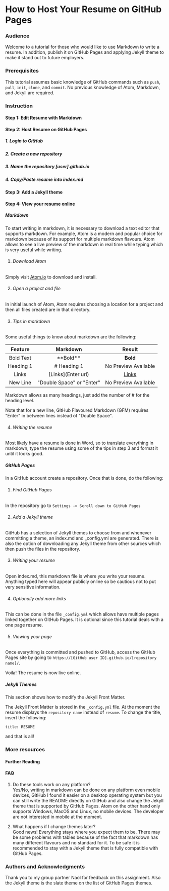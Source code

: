 # How to Host Your Resume on GitHub Pages

### Audience
Welcome to a tutorial for those who would like to use Markdown to write a resume. In addition, publish it on GitHub Pages and applying Jekyll theme to make it stand out to future employers. 

### Prerequisites
This tutorial assumes basic knowledge of GitHub commands such as ```push```, ```pull```, ```init```, ```clone```, and ```commit```. No previous knowledge of Atom, Markdown, and Jekyll are required.

### Instruction


#### Step 1: Edit Resume with Markdown

#### Step 2: Host Resume on GitHub Pages

##### 1. Login to GitHub

##### 2. Create a new repository

##### 3. Name the repository [user].github.io

##### 4. Copy/Paste resume into index.md

#### Step 3: Add a Jekyll theme

#### Step 4: View your resume online

##### Markdown
To start writing in markdown, it is necessary to download a text editor that supports markdown. For example, Atom is a modern and popular choice for markdown because of its support for multiple markdown flavours. Atom allows to see a live preview of the markdown in real time while typing which is very useful while writing.

1. ###### Download Atom
Simply visit [Atom.io](Atom.io) to download and install.

2. ###### Open a project and file
In initial launch of Atom, Atom requires choosing a location for a project and then all files created are in that directory.

3. ###### Tips in markdown
Some useful things to know about markdown are the following:

| Feature      | Markdown     | Result   |
|:-------------:|:-------------:|:---------:|
| Bold Text     | \*\*Bold\*\* | **Bold** |
| Heading 1      | \# Heading 1      | No Preview Available |
| Links | \[Links](Enter url)     | [Links](#)
| New Line | "Double Space" or "Enter" | No Preview Available |

Markdown allows as many headings, just add the number of \# for the heading level.

Note that for a new line, GitHub Flavoured Markdown (GFM) requires "Enter" in between lines instead of "Double Space".

4. ###### Writing the resume
Most likely have a resume is done in Word, so to translate everything in markdown, type the resume using some of the tips in step 3 and format it until it looks good.

##### GitHub Pages
In a GitHub account create a repository. Once that is done, do the following:

1. ###### Find GitHub Pages
In the repository go to ```Settings -> Scroll down to GitHub Pages``` 

2. ###### Add a Jekyll theme
GitHub has a selection of Jekyll themes to choose from and whenever committing a theme, an index.md and \_config.yml are generated. There is also the option of downloading any Jekyll theme from other sources which then push the files in the repository. 

3. ###### Writing your resume
Open index.md, this markdown file is where you write your resume. Anything typed here will appear publicly online so be cautious not to put very sensitive information.

4. ###### Optionally add more links
This can be done in the file ```_config.yml``` which allows have multiple pages linked together on GitHub Pages. It is optional since this tutorial deals with a one page resume.  

5. ###### Viewing your page
Once everything is committed and pushed to GitHub, access the GitHub Pages site by going to ```https://[GitHub user ID].github.io/[repository name]/```.

Voila! The resume is now live online.


##### Jekyll Themes
This section shows how to modify the Jekyll Front Matter.

The Jekyll Front Matter is stored in the ```_config.yml``` file. At the moment the resume displays the ```repository name``` instead of ```resume```. To change the title, insert the following:

```title: RESUME```

and that is all!

### More resources

#### Further Reading

#### FAQ
1. Do these tools work on any platform?  
Yes/No, writing in markdown can be done on any platform even mobile devices, GitHub I found it easier on a desktop operating system but you can still write the README directly on GitHub and also change the Jekyll theme that is supported by GitHub Pages. Atom on the other hand only supports Windows, MacOS and Linux, no mobile devices. The developer are not interested in mobile at the moment.

2. What happens if I change themes later?  
Good news! Everything stays where you expect them to be. There may be some problems with tables because of the fact that markdown has many different flavours and no standard for it. To be safe it is recommended to stay with a Jekyll theme that is fully compatible with GitHub Pages.

### Authors and Acknowledgments
Thank you to my group partner Naol for feedback on this assignment.
Also the Jekyll theme is the slate theme on the list of GitHub Pages themes.

